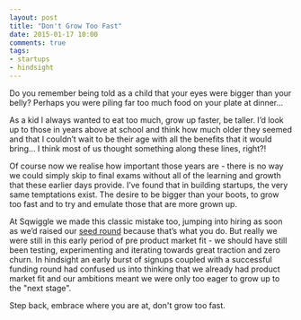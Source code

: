```yaml
---
layout: post
title: "Don't Grow Too Fast"
date: 2015-01-17 10:00
comments: true
tags: 
- startups
- hindsight
---
```


Do you remember being told as a child that your eyes were bigger than your belly? Perhaps you were piling far too much food on your plate at dinner...

As a kid I always wanted to eat too much, grow up faster, be taller. I’d look up to those in years above at school and think how much older they seemed and that I couldn’t wait to be their age with all the benefits that it would bring… I think most of us thought something along these lines, right?! 

Of course now we realise how important those years are - there is no way we could simply skip to final exams without all of the learning and growth that these earlier days provide. I’ve found that in building startups, the very same temptations exist. The desire to be bigger than your boots, to grow too fast and to try and emulate those that are more grown up. 

At Sqwiggle we made this classic mistake too, jumping into hiring as soon as we’d raised our [seed round](/2013/09/06/lessons-learnt-raising-a-million-dollar-seed-round/) because that’s what you do. But really we were still in this early period of pre product market fit - we should have still been testing, experimenting and iterating towards great traction and zero churn. In hindsight an early burst of signups coupled with a successful funding round had confused us into thinking that we already had product market fit and our ambitions meant we were only too eager to grow up to the "next stage".

Step back, embrace where you are at, don't grow too fast.